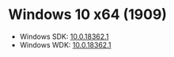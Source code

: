 # Windows 10 x64 (1909)
* Windows SDK: [10.0.18362.1](https://go.microsoft.com/fwlink/?linkid=2083338)
* Windows WDK: [10.0.18362.1](https://go.microsoft.com/fwlink/?linkid=2085767)
